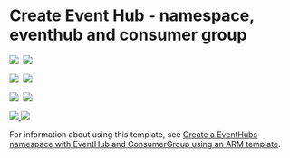 # Create Event Hub  - namespace, eventhub and consumer group

<IMG SRC="https://azbotstorage.blob.core.windows.net/badges/201-event-hubs-create-event-hub-and-consumer-group/PublicLastTestDate.svg" />&nbsp;
<IMG SRC="https://azbotstorage.blob.core.windows.net/badges/201-event-hubs-create-event-hub-and-consumer-group/PublicDeployment.svg" />&nbsp;

<IMG SRC="https://azbotstorage.blob.core.windows.net/badges/201-event-hubs-create-event-hub-and-consumer-group/FairfaxLastTestDate.svg" />&nbsp;
<IMG SRC="https://azbotstorage.blob.core.windows.net/badges/201-event-hubs-create-event-hub-and-consumer-group/FairfaxDeployment.svg" />&nbsp;

<IMG SRC="https://azbotstorage.blob.core.windows.net/badges/201-event-hubs-create-event-hub-and-consumer-group/BestPracticeResult.svg" />&nbsp;
<IMG SRC="https://azbotstorage.blob.core.windows.net/badges/201-event-hubs-create-event-hub-and-consumer-group/CredScanResult.svg" />&nbsp;

<a href="https://portal.azure.com/#create/Microsoft.Template/uri/https%3A%2F%2Fraw.githubusercontent.com%2FAzure%2Fazure-quickstart-templates%2Fmaster%2F201-event-hubs-create-event-hub-and-consumer-group%2Fazuredeploy.json" target="_blank">
    <img src="http://azuredeploy.net/deploybutton.png"/>
</a>


<a href="http://armviz.io/#/?load=https%3A%2F%2Fraw.githubusercontent.com%2FAzure%2Fazure-quickstart-templates%2Fmaster%2F201-event-hubs-create-event-hub-and-consumer-group%2Fazuredeploy.json" target="_blank">
    <img src="http://armviz.io/visualizebutton.png"/>
</a>

For information about using this template, see [Create a EventHubs namespace with EventHub and ConsumerGroup using an ARM template](http://azure.microsoft.com/documentation/articles/service-bus-resource-manager-namespace-event-hub/).
